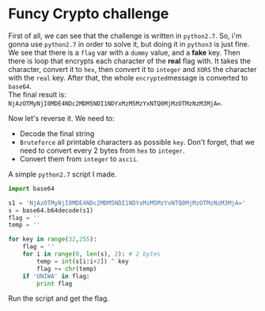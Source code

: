 # Funcy Crypto challenge

First of all, we can see that the challenge is written in `python2.7`. So, i'm gonna use `python2.7` in order to solve it, but doing it in `python3` is just fine. 
We see that there is a `flag` var with a `dummy` value, and a **fake** key. Then there is loop that encrypts each character of the **real** flag with. 
It takes the character, convert it to `hex`, then convert it to `integer` and `XORS`	the character with the `real` key. After that, the whole `encrypted`message is converted to `base64`.  
The final result is: `NjAzOTMyNjI0MDE4NDc2MDM5NDI1NDYxMzM5MzYxNTQ0MjMzOTMzNzM3MjA=`.  

Now let's reverse it. We need to:
* Decode the final string  
* `Bruteforce` all printable characters as possible `key`. Don't forget, that we need to convert every 2 bytes from `hex` to `integer`.
* Convert them from `integer` to `ascii`. 

A simple `python2.7` script I made.

```python
import base64

s1 = 'NjAzOTMyNjI0MDE4NDc2MDM5NDI1NDYxMzM5MzYxNTQ0MjMzOTMzNzM3MjA='
s = base64.b64decode(s1)
flag = ''
temp = ''

for key in range(32,255):
    flag = ''
    for i in range(0, len(s), 2): # 2 bytes
        temp = int(s[i:i+2]) ^ key
        flag += chr(temp)
    if 'UNIWA' in flag:
        print flag
```
Run the script and get the flag.
